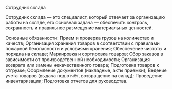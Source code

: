 Сотрудник склада

Сотрудник склада — это специалист, который отвечает за организацию работы на складе, его основная задача — обеспечить контроль, сохранность и правильное размещение материальных ценностей.

Основные обязанности:
Прием и проверка грузов на количество и качеств;
Организация хранения товаров в соответствии с правилами пожарной безопасности и условиями хранения;
Обеспечение чистоты и порядка на складе;
Маркировка и сортировка товаров;
Сбор заказов в зависимости от производственной необходимости;
Организация возврата или замены некачественного товара;
Подготовка товаров к отгрузке;
Оформление документов (накладные, акты приемки);
Ведение учета товаров (выдача под отчёт, возвращение на склад);
Проведение инвентаризации;
Подготовка отчетов для руководства.

 
